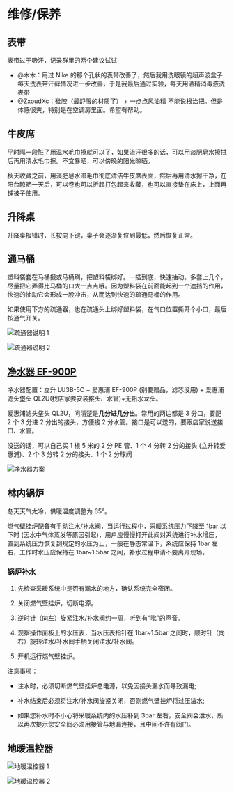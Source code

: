 # 维修/保养

## 表带

表带过于吸汗，记录群里的两个建议试试

- @木木：用过 Nike 的那个孔状的表带改善了，然后我用洗眼镜的超声波盒子每天洗表带汗藓情况进一步改善，于是我最后通过实验，每天用酒精消毒液洗表带
- @ZxoudXc：硅胶（最舒服的材质了） + 一点点风油精 不能说根治把。但是体感很爽，特别是在空调房里面。希望有帮助。

## 牛皮席

平时隔一段脏了用温水毛巾擦就可以了，如果流汗很多的话，可以用淡肥皂水擦拭后再用清水毛巾擦。不宜暴晒，可以傍晚的阳光晾晒。

秋天收藏之前，用淡肥皂水湿毛巾彻底清洁牛皮席表面，然后再用清水擦干净，在阳台晾晒一天后，可以卷也可以折起打包起来收藏，也可以直接垫在床上，上面再铺被子使用。

## 升降桌

升降桌报错时，长按向下键，桌子会逐渐复位到最低，然后恢复正常。

## 通马桶

塑料袋套在马桶搋或马桶刷，把塑料袋绑好。一插到底，快速抽动。多套上几个，尽量把它弄得比马桶的口大一点点哦。因为塑料袋在前面能起到一个遮挡的作用，快速的抽动它会形成一股冲击，从而达到快速的疏通马桶的作用。

如果使用下方的疏通器，也在疏通头上绑好塑料袋，在气口位置撕开个小口，最后按通气开关。

![疏通器说明 1](http://tc.seoipo.com/2022-06-10-14-55-01.png)

![疏通器说明 2](http://tc.seoipo.com/2022-06-10-14-55-14.png)

## [净水器 EF-900P](https://haokan.baidu.com/v?vid=12055820592601192716)

净水器配置：立升 LU3B-5C + 爱惠浦 EF-900P (别要赠品，滤芯没用) + 爱惠浦滤头垡头 QL2U(找店家要安装接头、水管)+无铅水龙头。

爱惠浦滤头垡头 QL2U，问清楚是**几分进几分出**。常用的两边都是 3 分口，要配 2 个 3 分进 2 分出的接头，方便接 2 分水管。接口是可以送的，要跟店家说送接口、水管。

没送的话，可以自己买 1 根 5 米的 2 分 PE 管、1 个 4 分转 2 分的接头 (立升转爱惠浦)、2 个 3 分转 2 分的接头、1 个 2 分球阀

![净水器方案](http://tc.seoipo.com/2022-06-10-14-57-16.png)

## 林内锅炉

冬天天气太冷，供暖温度调整为 65°。

燃气壁挂炉配备有手动注水/补水阀，当运行过程中，采暖系统压力下降至 1bar 以下时 (因水中气体蒸发等原因引起)，用户应慢慢打开此阀对系统进行补水增压，直到系统压力恢复到规定的水压为止，一般在静态常温下，系统应保持 1bar 左右，工作时水压应保持在 1bar~1.5bar 之间，补水过程中请不要离开现场。

### 锅炉补水

1. 先检查采暖系统中是否有漏水的地方，确认系统完全密闭。

2. 关闭燃气壁挂炉，切断电源。

3. 逆时针（向左）旋紧注水/补水阀约一周，听到有“呲”的声音。

4. 观察操作面板上的水压表，当水压表指针在 1bar~1.5bar 之间时，顺时针（向右）旋转注水/补水阀手柄关闭注水/补水阀。

5. 开机运行燃气壁挂炉。

注意事项：

- 注水时，必须切断燃气壁挂炉总电源，以免因接头漏水而导致漏电;

- 补水结束后必须将注水/补水阀旋紧关闭，否则燃气壁挂炉将过压溢水;

- 如果您补水时不小心将采暖系统内的水压补到 3bar 左右，安全阀会泄水，所以再次提示您安全阀必须用接管与地漏连接，且中间不许有阀门。

## 地暖温控器

![地暖温控器 1](http://tc.seoipo.com/2022-06-10-14-58-21.png)

![地暖温控器 2](http://tc.seoipo.com/2022-06-10-14-58-32.png)

